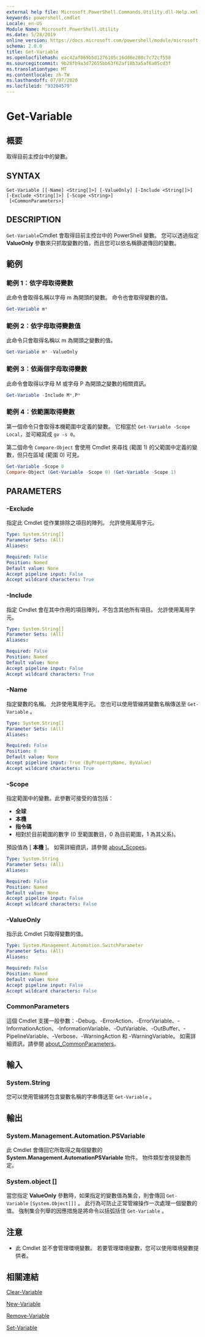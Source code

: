 ```yaml
---
external help file: Microsoft.PowerShell.Commands.Utility.dll-Help.xml
keywords: powershell,cmdlet
Locale: en-US
Module Name: Microsoft.PowerShell.Utility
ms.date: 5/28/2019
online version: https://docs.microsoft.com/powershell/module/microsoft.powershell.utility/get-variable?view=powershell-6&WT.mc_id=ps-gethelp
schema: 2.0.0
title: Get-Variable
ms.openlocfilehash: eac42af069b5d1276105c16dd6e280c7c72cf558
ms.sourcegitcommit: 9b28fb9a3d72655bb63f62af18b3a5af6a05cd3f
ms.translationtype: MT
ms.contentlocale: zh-TW
ms.lasthandoff: 07/07/2020
ms.locfileid: "93204579"
---
```

# Get-Variable

## 概要
取得目前主控台中的變數。

## SYNTAX

```
Get-Variable [[-Name] <String[]>] [-ValueOnly] [-Include <String[]>] [-Exclude <String[]>] [-Scope <String>]
 [<CommonParameters>]
```

## DESCRIPTION

`Get-Variable`Cmdlet 會取得目前主控台中的 PowerShell 變數。
您可以透過指定 **ValueOnly** 參數來只抓取變數的值，而且您可以依名稱篩選傳回的變數。

## 範例

### 範例 1︰依字母取得變數

此命令會取得名稱以字母 m 為開頭的變數。
命令也會取得變數的值。

```powershell
Get-Variable m*
```

### 範例 2︰依字母取得變數值

此命令只會取得名稱以 m 為開頭之變數的值。

```powershell
Get-Variable m* -ValueOnly
```

### 範例 3︰依兩個字母取得變數

此命令會取得以字母 M 或字母 P 為開頭之變數的相關資訊。

```powershell
Get-Variable -Include M*,P*
```

### 範例 4︰依範圍取得變數

第一個命令只會取得本機範圍中定義的變數。
它相當於 `Get-Variable -Scope Local`，並可縮寫成 `gv -s 0`。

第二個命令 `Compare-Object` 會使用 Cmdlet 來尋找 (範圍 1) 的父範圍中定義的變數，但只在區域 (範圍 0) 可見。

```powershell
Get-Variable -Scope 0
Compare-Object (Get-Variable -Scope 0) (Get-Variable -Scope 1)
```

## PARAMETERS

### -Exclude

指定此 Cmdlet 從作業排除之項目的陣列。
允許使用萬用字元。

```yaml
Type: System.String[]
Parameter Sets: (All)
Aliases:

Required: False
Position: Named
Default value: None
Accept pipeline input: False
Accept wildcard characters: True
```

### -Include

指定 Cmdlet 會在其中作用的項目陣列，不包含其他所有項目。
允許使用萬用字元。

```yaml
Type: System.String[]
Parameter Sets: (All)
Aliases:

Required: False
Position: Named
Default value: None
Accept pipeline input: False
Accept wildcard characters: True
```

### -Name

指定變數的名稱。
允許使用萬用字元。
您也可以使用管線將變數名稱傳送至 `Get-Variable` 。

```yaml
Type: System.String[]
Parameter Sets: (All)
Aliases:

Required: False
Position: 0
Default value: None
Accept pipeline input: True (ByPropertyName, ByValue)
Accept wildcard characters: True
```

### -Scope

指定範圍中的變數。此參數可接受的值包括：

- **全球**
- **本機**
- **指令碼**
- 相對於目前範圍的數字 (0 至範圍數目，0 為目前範圍，1 為其父系)。

預設值為 [ **本機** ]。
如需詳細資訊，請參閱 [about_Scopes](../Microsoft.PowerShell.Core/About/about_Scopes.md)。

```yaml
Type: System.String
Parameter Sets: (All)
Aliases:

Required: False
Position: Named
Default value: None
Accept pipeline input: False
Accept wildcard characters: False
```

### -ValueOnly

指示此 Cmdlet 只取得變數的值。

```yaml
Type: System.Management.Automation.SwitchParameter
Parameter Sets: (All)
Aliases:

Required: False
Position: Named
Default value: None
Accept pipeline input: False
Accept wildcard characters: False
```

### CommonParameters

這個 Cmdlet 支援一般參數：-Debug、-ErrorAction、-ErrorVariable、-InformationAction、-InformationVariable、-OutVariable、-OutBuffer、-PipelineVariable、-Verbose、-WarningAction 和 -WarningVariable。 如需詳細資訊，請參閱 [about_CommonParameters](../Microsoft.PowerShell.Core/About/about_CommonParameters.md)。

## 輸入

### System.String

您可以使用管線將包含變數名稱的字串傳送至 `Get-Variable` 。

## 輸出

### System.Management.Automation.PSVariable

此 Cmdlet 會傳回它所取得之每個變數的 **System.Management.AutomationPSVariable** 物件。 物件類型會視變數而定。

### System.object []

當您指定 **ValueOnly** 參數時，如果指定的變數值為集合，則會傳回 `Get-Variable` `[System.Object[]]` 。 此行為可防止正常管線操作一次處理一個變數的值。 強制集合列舉的因應措施是將命令以括弧括住 `Get-Variable` 。

## 注意

- 此 Cmdlet 並不會管理環境變數。 若要管理環境變數，您可以使用環境變數提供者。

## 相關連結

[Clear-Variable](Clear-Variable.md)

[New-Variable](New-Variable.md)

[Remove-Variable](Remove-Variable.md)

[Set-Variable](Set-Variable.md)
